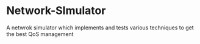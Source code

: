 # Network-SImulator
A netwrok simulator which implements and tests various techniques to get the best QoS management 
